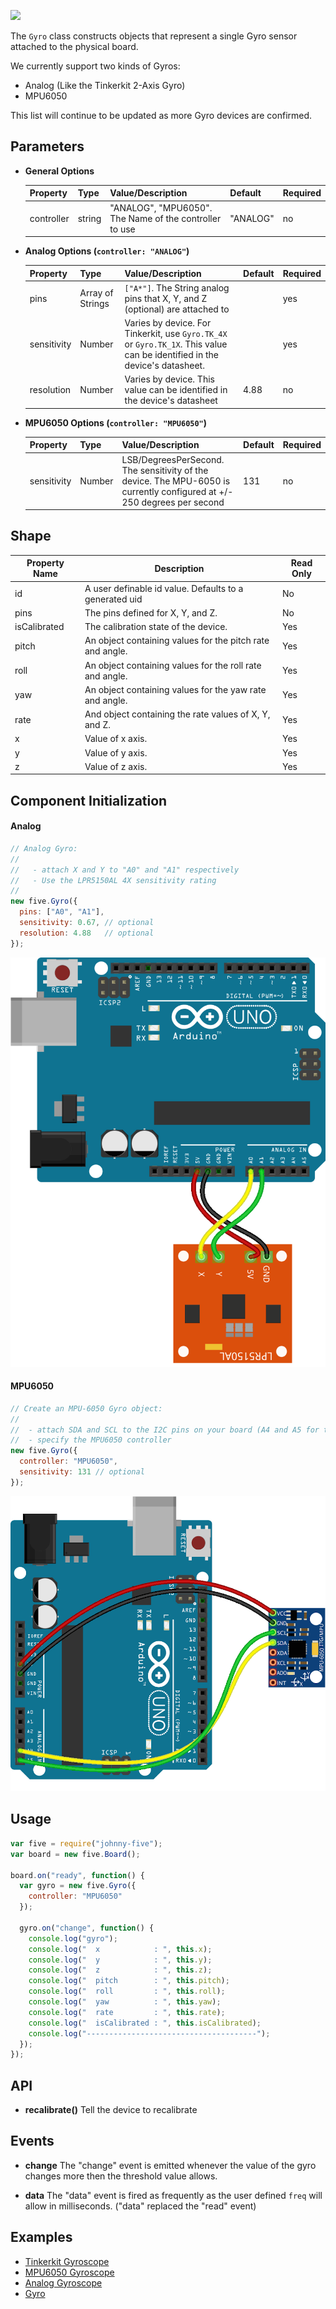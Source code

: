 ![](http://i.gyazo.com/d886380feb6d3a929772ad0e89c6dd18.png)

The `Gyro` class constructs objects that represent a single Gyro sensor attached to the physical board.

We currently support two kinds of Gyros:

- Analog (Like the Tinkerkit 2-Axis Gyro)
- MPU6050

This list will continue to be updated as more Gyro devices are confirmed.

## Parameters

- **General Options**

  | Property | Type   | Value/Description                       | Default  | Required |
  |---------------|--------|-----------------|-----------------------------------|----------|
  | controller    | string | "ANALOG", "MPU6050". The Name of the controller to use | "ANALOG" | no       |

- **Analog Options (`controller: "ANALOG"`)** 

  | Property | Type             | Value/Description  | Default | Required |
  |---------------|------------------|-------------------------------------------------------------------------|--------------------------------------------------------------------|---------|
  | pins          | Array of Strings | `["A*"]`. The String analog pins that X, Y, and Z (optional) are attached to |    | yes      |
  | sensitivity   | Number           | Varies by device. For Tinkerkit, use `Gyro.TK_4X` or `Gyro.TK_1X`. This value can be identified in the device's datasheet.            |    | yes      |
  | resolution    | Number           | Varies by device. This value can be identified in the device's datasheet             | 4.88    | no       |

- **MPU6050 Options (`controller: "MPU6050"`)** 

  | Property | Type   | Value/Description                      | Default | Required |
  |---------------|--------|----------------------|---------------------------------------------------------------------------------------------------|---------|
  | sensitivity   | Number | LSB/DegreesPerSecond. The sensitivity of the device. The MPU-6050 is currently configured at +/- 250 degrees per second | 131     | no       |

## Shape

| Property Name | Description | Read Only |
|---------------| ----------- | ----------|
| id | A user definable id value. Defaults to a generated uid | No |
| pins | The pins defined for X, Y, and Z. | No |
| isCalibrated | The calibration state of the device. | Yes |
| pitch | An object containing values for the pitch rate and angle. | Yes |
| roll | An object containing values for the roll rate and angle. | Yes |
| yaw | An object containing values for the yaw rate and angle. | Yes |
| rate | And object containing the rate values of X, Y, and Z. | Yes |
| x | Value of x axis. | Yes |
| y | Value of y axis. | Yes |
| z | Value of z axis. | Yes |

## Component Initialization

#### Analog

```js
// Analog Gyro:
// 
//   - attach X and Y to "A0" and "A1" respectively
//   - Use the LPR5150AL 4X sensitivity rating
//
new five.Gyro({
  pins: ["A0", "A1"],
  sensitivity: 0.67, // optional
  resolution: 4.88   // optional
});
```

![lpr5150l](https://raw.githubusercontent.com/rwaldron/johnny-five/master/docs/breadboard/gyro-lpr5150l.png)

#### MPU6050

```js
// Create an MPU-6050 Gyro object:
//
//  - attach SDA and SCL to the I2C pins on your board (A4 and A5 for the Uno)
//  - specify the MPU6050 controller
new five.Gyro({
  controller: "MPU6050",
  sensitivity: 131 // optional
});
```

![MPU6050](https://raw.githubusercontent.com/rwaldron/johnny-five/master/docs/breadboard/gyro-mpu6050.png)


## Usage
```js
var five = require("johnny-five");
var board = new five.Board();

board.on("ready", function() {
  var gyro = new five.Gyro({
    controller: "MPU6050"
  });

  gyro.on("change", function() {
    console.log("gyro");
    console.log("  x            : ", this.x);
    console.log("  y            : ", this.y);
    console.log("  z            : ", this.z);
    console.log("  pitch        : ", this.pitch);
    console.log("  roll         : ", this.roll);
    console.log("  yaw          : ", this.yaw);
    console.log("  rate         : ", this.rate);
    console.log("  isCalibrated : ", this.isCalibrated);
    console.log("--------------------------------------");
  });
});
```

## API

* **recalibrate()** Tell the device to recalibrate

## Events

- **change** The "change" event is emitted whenever the value of the gyro changes more then the threshold value allows.

- **data** The "data" event is fired as frequently as the user defined `freq` will allow in milliseconds. ("data" replaced the "read" event)

<!--remove-start-->

## Examples

- [Tinkerkit Gyroscope](https://github.com/rwldrn/johnny-five/blob/master/docs/tinkerkit-gyroscope.md)
- [MPU6050 Gyroscope](https://github.com/rwaldron/johnny-five/blob/master/docs/gyro-mpu6050.md)
- [Analog Gyroscope](https://github.com/rwaldron/johnny-five/blob/master/docs/gyro-lpr5150l.md)
- [Gyro](https://github.com/rwldrn/johnny-five/blob/master/docs/gyro.md)

<!--remove-end-->